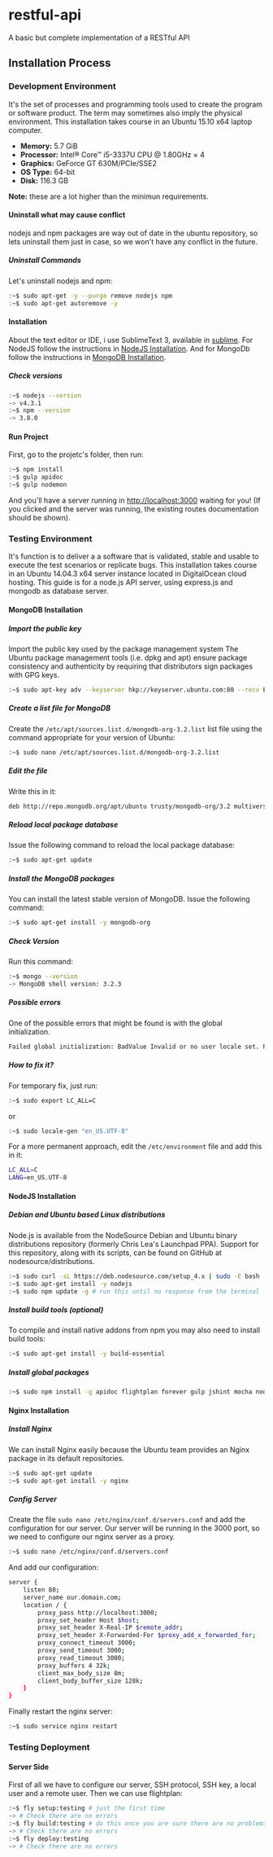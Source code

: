 # restful-api
A basic but complete implementation of a RESTful API

## Installation Process

### Development Environment
It's the set of processes and programming tools used to create the program or software product. The term may sometimes also imply the physical environment. This installation takes course in an Ubuntu 15.10 x64 laptop computer.
- **Memory:** 5.7 GiB
- **Processor:** Intel® Core™ i5-3337U CPU @ 1.80GHz × 4 
- **Graphics:** GeForce GT 630M/PCIe/SSE2
- **OS Type:** 64-bit
- **Disk:** 116.3 GB

**Note:** these are a lot higher than the minimun requirements.

#### Uninstall what may cause conflict
nodejs and npm packages are way out of date in the ubuntu repository, so lets uninstall them just in case, so we won't have any conflict in the future.

##### Uninstall Commands
Let's uninstall nodejs and npm:
```bash
:~$ sudo apt-get -y --purge remove nodejs npm
:~$ sudo apt-get autoremove -y
```

#### Installation
About the text editor or IDE, i use SublimeText 3, available in [sublime]. For NodeJS follow the instructions in [NodeJS Installation](#nodejs-installation). And for MongoDb follow the instructions in [MongoDB Installation](#mongodb-installation).

##### Check versions
```bash
:~$ nodejs --version
-> v4.3.1
:~$ npm --version
-> 3.8.0
```

#### Run Project
First, go to the projetc's folder, then run:
```bash
:~$ npm install
:~$ gulp apidoc
:~$ gulp nodemon
```
And you'll have a server running in [http://localhost:3000](http://localhost:3000) waiting for you! (If you clicked and the server was running, the existing routes documentation should be shown).

### Testing Environment
It's function is to deliver a a software that is validated, stable and usable to execute the test scenarios or replicate bugs. This installation takes course in an Ubuntu 14.04.3 x64 server instance located in DigitalOcean cloud hosting.
This guide is for a node.js API server, using express.js and mongodb as database server. 

#### MongoDB Installation

##### Import the public key
Import the public key used by the package management system
The Ubuntu package management tools (i.e. dpkg and apt) ensure package consistency and authenticity by requiring that distributors sign packages with GPG keys.
```bash
:~$ sudo apt-key adv --keyserver hkp://keyserver.ubuntu.com:80 --recv EA312927 
```

##### Create a list file for MongoDB
Create the `/etc/apt/sources.list.d/mongodb-org-3.2.list` list file using the command appropriate for your version of Ubuntu:
```bash
:~$ sudo nano /etc/apt/sources.list.d/mongodb-org-3.2.list
```

##### Edit the file
Write this in it:
```bash
deb http://repo.mongodb.org/apt/ubuntu trusty/mongodb-org/3.2 multiverse
```

##### Reload local package database
Issue the following command to reload the local package database:
```bash
:~$ sudo apt-get update
```

##### Install the MongoDB packages
You can install the latest stable version of MongoDB. Issue the following command:
```bash
:~$ sudo apt-get install -y mongodb-org
```

##### Check Version
Run this command:
```bash
:~$ mongo --version
-> MongoDB shell version: 3.2.3
```

##### Possible errors
One of the possible errors that might be found is with the global initialization.
```bash
Failed global initialization: BadValue Invalid or no user locale set. Please ensure LANG and/or LC_* environment variables are set correctly.
```

##### How to fix it?
For temporary fix, just run:
```bash
:~$ sudo export LC_ALL=C
```
or
```bash
:~$ sudo locale-gen "en_US.UTF-8"
```
For a more permanent approach, edit the `/etc/environment` file and add this in it:
```bash
LC_ALL=C
LANG=en_US.UTF-8
```

#### NodeJS Installation

##### Debian and Ubuntu based Linux distributions
Node.js is available from the NodeSource Debian and Ubuntu binary distributions repository (formerly Chris Lea's Launchpad PPA). Support for this repository, along with its scripts, can be found on GitHub at nodesource/distributions.
```bash
:~$ sudo curl -sL https://deb.nodesource.com/setup_4.x | sudo -E bash -
:~$ sudo apt-get install -y nodejs 
:~$ sudo npm update -g # run this until no response from the terminal
```

##### Install build tools (optional)
To compile and install native addons from npm you may also need to install build tools:
```bash
:~$ sudo apt-get install -y build-essential
```

##### Install global packages
```bash
:~$ sudo npm install -g apidoc flightplan forever gulp jshint mocha nodemon
```

#### Nginx Installation

##### Install Nginx
We can install Nginx easily because the Ubuntu team provides an Nginx package in its default repositories.
```bash
:~$ sudo apt-get update
:~$ sudo apt-get install -y nginx
```

##### Config Server
Create the file `sudo nano /etc/nginx/conf.d/servers.conf` and add the configuration for our server. Our server will be running in the 3000 port, so we need to configure our nginx server as a proxy.
```bash
:~$ sudo nano /etc/nginx/conf.d/servers.conf
```
And add our configuration:
```bash
server {
    listen 80;
    server_name our.domain.com;
    location / {
        proxy_pass http://localhost:3000;
        proxy_set_header Host $host;
        proxy_set_header X-Real-IP $remote_addr;
        proxy_set_header X-Forwarded-For $proxy_add_x_forwarded_for;
        proxy_connect_timeout 3000;
        proxy_send_timeout 3000;
        proxy_read_timeout 3000;
        proxy_buffers 4 32k;
        client_max_body_size 8m;
        client_body_buffer_size 128k;
    }
}
```
Finally restart the nginx server:
```bash
:~$ sudo service nginx restart
```

### Testing Deployment

#### Server Side
First of all we have to configure our server, SSH protocol, SSH key, a local user and a remote user. Then we can use flightplan:
```bash
:~$ fly setup:testing # just the first time
-> # Check there are no errors
:~$ fly build:testing # do this once you are sure there are no problems in the app
-> # Check there are no errors
:~$ fly deploy:testing
-> # Check there are no errors
```
  [sublime]: <https://www.sublimetext.com/3>